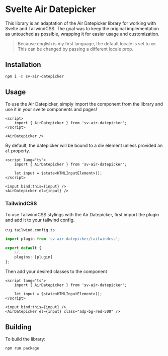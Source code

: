 # Svelte Air Datepicker

This library is an adaptation of the Air Datepicker library for working with Svelte and TailwindCSS. The goal was to keep the original implementation as untouched as possible, wrapping it for easier usage and customization.

> Because english is my first language, the default locale is set to `en`. This can be changed by passing a different locale prop.

## Installation

```bash
npm i -D sv-air-datepicker
```

## Usage

To use the Air Datepicker, simply import the component from the library and use it in your svelte components and pages!

```svelte
<script>
	import { AirDatepicker } from 'sv-air-datepicker';
</script>

<AirDatepicker />
```

By default, the datepicker will be bound to a div element unless provided an `el` property.

```svelte
<script lang="ts">
	import { AirDatepicker } from 'sv-air-datepicker';

	let input = $state<HTMLInputElement>();
</script>

<input bind:this={input} />
<AirDatepicker el={input} />
```

### TailwindCSS

To use TailwindCSS stylings with the Air Datepicker, first import the plugin and add it to your tailwind config.

e.g. `tailwind.config.ts`

```ts
import plugin from 'sv-air-datepicker/tailwindcss';

export default {
	//...
	plugins: [plugin]
};
```

Then add your desired classes to the component

```svelte
<script lang="ts">
	import { AirDatepicker } from 'sv-air-datepicker';

	let input = $state<HTMLInputElement>();
</script>

<input bind:this={input} />
<AirDatepicker el={input} class="adp-bg-red-500" />
```

## Building

To build the library:

```bash
npm run package
```
